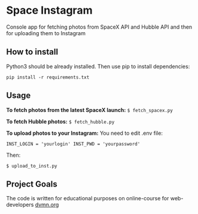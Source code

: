 # Space Instagram

Console app for fetching photos from SpaceX API and Hubble API and then for uploading them to Instagram

## **How to install**

Python3 should be already installed. Then use pip to install dependencies:

`pip install -r requirements.txt`


## Usage



 **To fetch photos from the latest SpaceX launch:**
`$ fetch_spacex.py`
 
 **To fetch Hubble photos:**
`$ fetch_hubble.py`

**To upload photos to your Instagram:**
You need to edit .env file: 

`INST_LOGIN = 'yourlogin'
INST_PWD = 'yourpassword'`

Then:

`$ upload_to_inst.py`

## Project Goals

The code is written for educational purposes on online-course for web-developers [dvmn.org](https://dvmn.org/)
